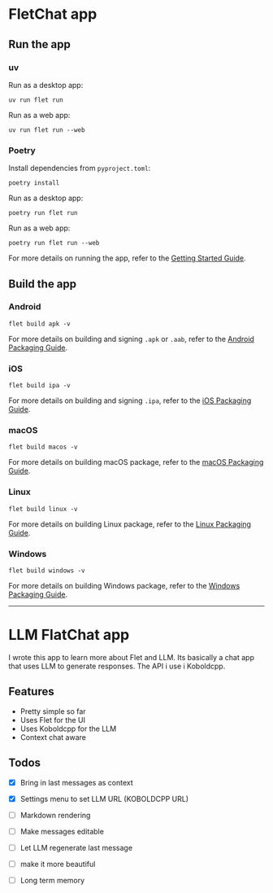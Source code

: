 # FletChat app

## Run the app

### uv

Run as a desktop app:

```
uv run flet run
```

Run as a web app:

```
uv run flet run --web
```

### Poetry

Install dependencies from `pyproject.toml`:

```
poetry install
```

Run as a desktop app:

```
poetry run flet run
```

Run as a web app:

```
poetry run flet run --web
```

For more details on running the app, refer to the [Getting Started Guide](https://flet.dev/docs/getting-started/).

## Build the app

### Android

```
flet build apk -v
```

For more details on building and signing `.apk` or `.aab`, refer to the [Android Packaging Guide](https://flet.dev/docs/publish/android/).

### iOS

```
flet build ipa -v
```

For more details on building and signing `.ipa`, refer to the [iOS Packaging Guide](https://flet.dev/docs/publish/ios/).

### macOS

```
flet build macos -v
```

For more details on building macOS package, refer to the [macOS Packaging Guide](https://flet.dev/docs/publish/macos/).

### Linux

```
flet build linux -v
```

For more details on building Linux package, refer to the [Linux Packaging Guide](https://flet.dev/docs/publish/linux/).

### Windows

```
flet build windows -v
```

For more details on building Windows package, refer to the [Windows Packaging Guide](https://flet.dev/docs/publish/windows/).



--- 
# LLM FlatChat app
I wrote this app to learn more about Flet and LLM. Its basically  a chat app that uses LLM to generate responses. The API i use i Koboldcpp.

## Features
- Pretty simple so far
- Uses Flet for the UI
- Uses Koboldcpp for the LLM
- Context chat aware

## Todos
- [x] Bring in last messages as context
- [x] Settings menu to set LLM URL (KOBOLDCPP URL)
- [ ] Markdown rendering
- [ ] Make messages editable
- [ ] Let LLM regenerate last message
- [ ] make it more beautiful
- [ ] Long term memory






